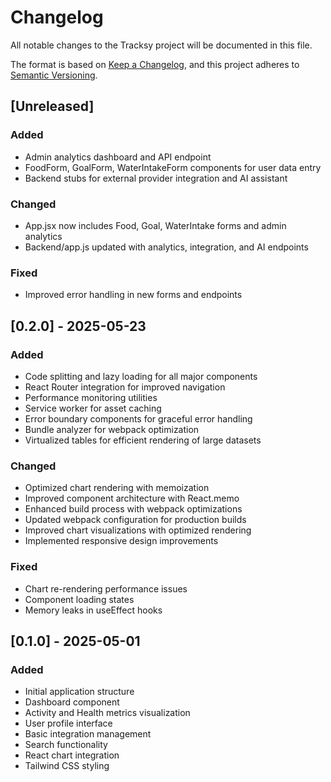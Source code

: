 # Changelog

All notable changes to the Tracksy project will be documented in this file.

The format is based on [Keep a Changelog](https://keepachangelog.com/en/1.0.0/),
and this project adheres to [Semantic Versioning](https://semver.org/spec/v2.0.0.html).

## [Unreleased]
### Added
- Admin analytics dashboard and API endpoint
- FoodForm, GoalForm, WaterIntakeForm components for user data entry
- Backend stubs for external provider integration and AI assistant

### Changed
- App.jsx now includes Food, Goal, WaterIntake forms and admin analytics
- Backend/app.js updated with analytics, integration, and AI endpoints

### Fixed
- Improved error handling in new forms and endpoints

## [0.2.0] - 2025-05-23

### Added
- Code splitting and lazy loading for all major components
- React Router integration for improved navigation
- Performance monitoring utilities
- Service worker for asset caching
- Error boundary components for graceful error handling
- Bundle analyzer for webpack optimization
- Virtualized tables for efficient rendering of large datasets

### Changed
- Optimized chart rendering with memoization
- Improved component architecture with React.memo
- Enhanced build process with webpack optimizations
- Updated webpack configuration for production builds
- Improved chart visualizations with optimized rendering
- Implemented responsive design improvements

### Fixed
- Chart re-rendering performance issues
- Component loading states
- Memory leaks in useEffect hooks

## [0.1.0] - 2025-05-01

### Added
- Initial application structure
- Dashboard component
- Activity and Health metrics visualization
- User profile interface
- Basic integration management
- Search functionality
- React chart integration
- Tailwind CSS styling
